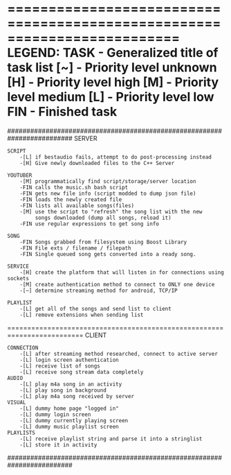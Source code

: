 =========================================================================
LEGEND:
    TASK    -   Generalized title of task list
    [~]     -   Priority level unknown
    [H]     -   Priority level high
    [M]     -   Priority level medium
    [L]     -   Priority level low
    FIN     -   Finished task
=========================================================================

#########################################################################
SERVER
    
    SCRIPT
        -[L] if bestaudio fails, attempt to do post-processing instead
        -[H] Give newly downloaded files to the C++ Server
    
    YOUTUBER
        -[M] programmatically find script/storage/server location
        -FIN calls the music.sh bash script
        -FIN gets new file info (script modded to dump json file)
        -FIN loads the newly created file
        -FIN lists all available songs(files)
        -[M] use the script to "refresh" the song list with the new 
             songs downloaded (dump all songs, reload it)
        -FIN use regular expressions to get song info
        
    SONG
        -FIN Songs grabbed from filesystem using Boost Library
        -FIN File exts / filename / filepath
        -FIN Single queued song gets converted into a ready song.
    
    SERVICE
        -[H] create the platform that will listen in for connections using sockets
        -[M] create authentication method to connect to ONLY one device
        -[~] determine streaming method for android, TCP/IP 
        
    PLAYLIST
        -[L] get all of the songs and send list to client 
        -[L] remove extensions when sending list

=========================================================================
CLIENT
    
    CONNECTION
        -[L] after streaming method researched, connect to active server
        -[L] login screen authentication
        -[L] receive list of songs
        -[L] receive song stream data completely
    AUDIO
        -[L] play m4a song in an activity
        -[L] play song in background
        -[L] play m4a song received by server
    VISUAL
        -[L] dummy home page "logged in"
        -[L] dummy login screen
        -[L] dummy currently playing screen
        -[L] dummy music playlist screen   
    PLAYLISTS
        -[L] receive playlist string and parse it into a stringlist
        -[L] store it in activity
        
#########################################################################
